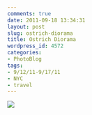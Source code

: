 ```yaml
---
comments: true
date: 2011-09-18 13:34:31
layout: post
slug: ostrich-diorama
title: Ostrich Diorama
wordpress_id: 4572
categories:
- PhotoBlog
tags:
- 9/12/11-9/17/11
- NYC
- travel
---
```


![](http://ryanfitzer.com/main/wp-content/uploads/2011/09/2011-09-15-at-09-22-09.jpg)
